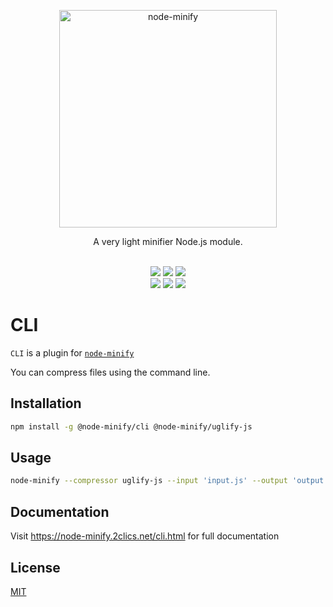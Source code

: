 <p align="center"><img src="/static/node-minify.png" width="348" alt="node-minify"></p>

<p align="center">A very light minifier Node.js module.</p>

<p align="center">
  <br>
  <a href="https://npmjs.org/package/@node-minify/cli"><img src="https://img.shields.io/npm/v/@node-minify/cli.svg"></a>
  <a href="https://npmjs.org/package/@node-minify/cli"><img src="https://img.shields.io/npm/dm/@node-minify/cli.svg"></a>
  <a href="https://codecov.io/gh/srod/node-minify"><img src="https://codecov.io/gh/srod/node-minify/branch/develop/graph/badge.svg"></a><br>
  <a href="https://travis-ci.org/srod/node-minify"><img src="https://img.shields.io/travis/srod/node-minify/master.svg?label=linux"></a>
  <a href="https://dev.azure.com/srodolphe/srodolphe/_build/latest?definitionId=1"><img src="https://dev.azure.com/srodolphe/srodolphe/_apis/build/status/srod.node-minify?branchName=master"></a>
  <a href="https://circleci.com/gh/srod/node-minify/tree/master"><img src="https://circleci.com/gh/srod/node-minify/tree/master.svg?style=shield"></a>
</p>

# CLI

`CLI` is a plugin for [`node-minify`](https://github.com/srod/node-minify)

You can compress files using the command line.

## Installation

```bash
npm install -g @node-minify/cli @node-minify/uglify-js
```

## Usage

```bash
node-minify --compressor uglify-js --input 'input.js' --output 'output.js'
```

## Documentation

Visit https://node-minify.2clics.net/cli.html for full documentation

## License

[MIT](https://github.com/srod/node-minify/blob/develop/LICENSE)
